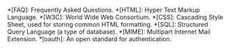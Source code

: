 *[FAQ]: Frequently Asked Questions.
*[HTML]: Hyper Text Markup Language.
*[W3C]: World Wide Web Consortium.
*[CSS]: Cascading Style Sheet, used for storing common HTML formatting.
*[SQL]: Structured Query Language (a type of database).
*[MIME]: Multipart Internet Mail Extension.
*[oauth]: An open standard for authentication.